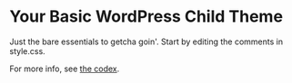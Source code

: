 # Your Basic WordPress Child Theme

Just the bare essentials to getcha goin'. Start by editing the comments in style.css.

For more info, see [the codex](http://codex.wordpress.org/Child_Themes).

